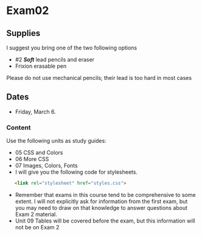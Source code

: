 # Exam02

## Supplies

I suggest you bring one of the two following options

* #2 ***Soft*** lead pencils and eraser
* Frixion erasable pen

Please do not use mechanical pencils; their lead is too hard in most cases
## Dates

* Friday, March 6.

### Content

Use the following units as study guides:

* 05 CSS and Colors
* 06 More CSS
* 07 Images, Colors, Fonts
* I will give you the following code for stylesheets.
  
```html
   <link rel="stylesheet" href="styles.css">
```

* Remember that exams in this course tend to be comprehensive to some extent.  I will not explicitly ask for information from the first exam, but you may need to draw on that knowledge to answer questions about Exam 2 material.
* Unit 09 Tables will be covered before the exam, but this information will not be on Exam 2
  